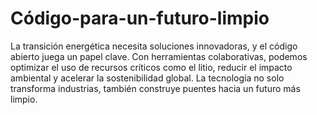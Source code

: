 # Código-para-un-futuro-limpio
 La transición energética necesita soluciones innovadoras, y el código abierto juega un papel clave. Con herramientas colaborativas, podemos optimizar el uso de recursos críticos como el litio, reducir el impacto ambiental y acelerar la sostenibilidad global. La tecnología no solo transforma industrias, también construye puentes hacia un futuro más limpio. 
